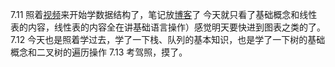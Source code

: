 7.11
照着[视频](https://www.bilibili.com/video/BV1nJ411V7bd?p=33&spm_id_from=333.337.top_right_bar_window_history.content.click&vd_source=5cb53847702a72b5974abb7eb3fa7fa0)来开始学数据结构了，笔记放[博客](https://www.matto.top/leetcode/%E6%95%B0%E6%8D%AE%E7%BB%93%E6%9E%84%E5%AD%A6%E4%B9%A0%E7%AC%94%E8%AE%B0.html)了
今天就只看了基础概念和线性表的内容，线性表的内容全在讲基础语言操作）感觉明天要快进到图表之类的了。
7.12
今天也是照着学过去，学了一下栈、队列的基本知识，也是学了一下树的基础概念和二叉树的遍历操作
7.13
考驾照，摸了。
